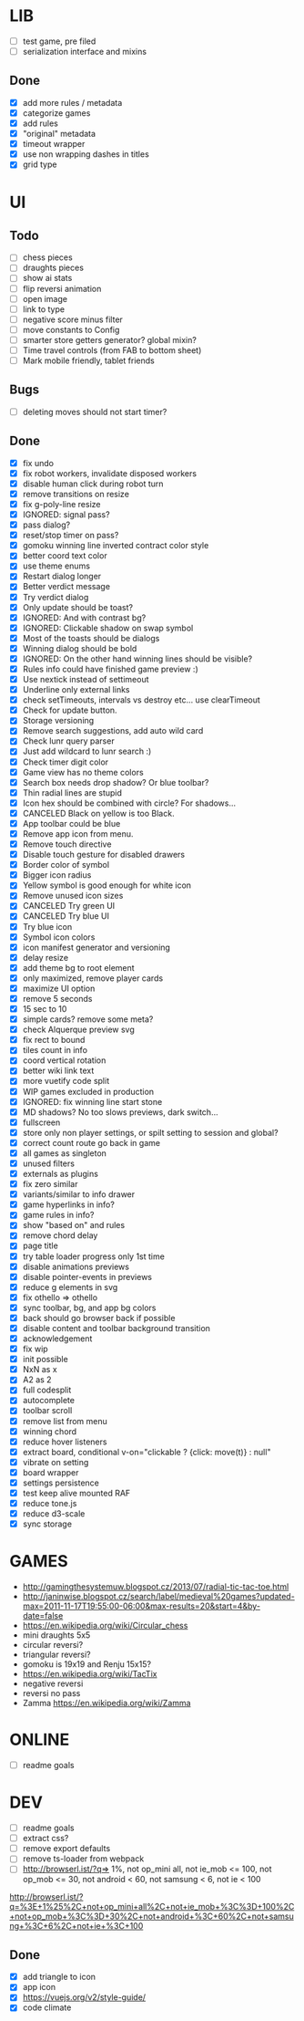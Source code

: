 # LIB

- [ ] test game, pre filed
- [ ] serialization interface and mixins

## Done
- [x] add more rules / metadata
- [x] categorize games
- [x] add rules
- [x] "original" metadata
- [x] timeout wrapper
- [x] use non wrapping dashes in titles
- [x] grid type

# UI

## Todo

- [ ] chess pieces
- [ ] draughts pieces
- [ ] show ai stats
- [ ] flip reversi animation
- [ ] open image
- [ ] link to type
- [ ] negative score minus filter
- [ ] move constants to Config
- [ ] smarter store getters generator? global mixin?
- [ ] Time travel controls (from FAB to bottom sheet)
- [ ] Mark mobile friendly, tablet friends

## Bugs

- [ ] deleting moves should not start timer?

## Done
- [x] fix undo
- [x] fix robot workers, invalidate disposed workers
- [x] disable human click during robot turn
- [x] remove transitions on resize
- [x] fix g-poly-line resize
- [x] IGNORED: signal pass?
- [x] pass dialog?
- [x] reset/stop timer on pass?
- [x] gomoku winning line inverted contract color style
- [x] better coord text color
- [x] use theme enums
- [x] Restart dialog longer
- [x] Better verdict message
- [x] Try verdict dialog
- [x] Only update should be toast?
- [x] IGNORED: And with contrast bg?
- [x] IGNORED: Clickable shadow on swap symbol
- [x] Most of the toasts should be dialogs
- [x] Winning dialog should be bold
- [x] IGNORED: On the other hand winning lines should be visible?
- [x] Rules info could have finished game preview :)
- [x] Use nextick instead of settimeout
- [x] Underline only external links
- [x] check setTimeouts, intervals vs destroy etc... use clearTimeout
- [x] Check for update button.
- [x] Storage versioning
- [x] Remove search suggestions, add auto wild card
- [x] Check lunr query parser
- [x] Just add wildcard to lunr search :)
- [x] Check timer digit color
- [x] Game view has no theme colors
- [x] Search box needs drop shadow? Or blue toolbar?
- [x] Thin radial lines are stupid
- [x] Icon hex should be combined with circle? For shadows...
- [x] CANCELED Black on yellow is too Black.
- [x] App toolbar could be blue
- [x] Remove app icon from menu.
- [x] Remove touch directive
- [x] Disable touch gesture for disabled drawers
- [x] Border color of symbol
- [x] Bigger icon radius
- [x] Yellow symbol is good enough for white icon
- [x] Remove unused icon sizes
- [x] CANCELED Try green UI
- [x] CANCELED Try blue UI
- [x] Try blue icon
- [x] Symbol icon colors
- [x] icon manifest generator and versioning
- [x] delay resize
- [x] add theme bg to root element
- [x] only maximized, remove player cards
- [x] maximize UI option
- [x] remove 5 seconds
- [x] 15 sec to 10
- [x] simple cards? remove some meta?
- [x] check Alquerque preview svg
- [x] fix rect to bound
- [x] tiles count in info
- [x] coord vertical rotation
- [x] better wiki link text
- [x] more vuetify code split
- [x] WIP games excluded in production
- [x] IGNORED: fix winning line start stone
- [x] MD shadows? No too slows previews, dark switch...
- [x] fullscreen
- [x] store only non player settings, or spilt setting to session and global?
- [x] correct count route go back in game
- [x] all games as singleton
- [x] unused filters
- [x] externals as plugins
- [x] fix zero similar
- [x] variants/similar to info drawer
- [x] game hyperlinks in info?
- [x] game rules in info?
- [x] show "based on" and rules
- [x] remove chord delay
- [x] page title
- [x] try table loader progress only 1st time
- [x] disable animations previews
- [x] disable pointer-events in previews
- [x] reduce g elements in svg
- [x] fix othello => othello
- [x] sync toolbar, bg, and app bg colors
- [x] back should go browser back if possible
- [x] disable content and toolbar background transition
- [x] acknowledgement
- [x] fix wip
- [x] init possible
- [x] NxN as x
- [x] A2 as 2
- [x] full codesplit
- [x] autocomplete
- [x] toolbar scroll
- [x] remove list from menu
- [x] winning chord
- [x] reduce hover listeners
- [x] extract board, conditional v-on="clickable ? {click: move(t)} : null"
- [x] vibrate on setting
- [x] board wrapper
- [x] settings persistence
- [x] test keep alive mounted RAF
- [x] reduce tone.js
- [x] reduce d3-scale
- [x] sync storage

# GAMES

- http://gamingthesystemuw.blogspot.cz/2013/07/radial-tic-tac-toe.html
- http://janinwise.blogspot.cz/search/label/medieval%20games?updated-max=2011-11-17T19:55:00-06:00&max-results=20&start=4&by-date=false
- https://en.wikipedia.org/wiki/Circular_chess
- mini draughts 5x5
- circular reversi?
- triangular reversi?
- gomoku is 19x19 and Renju 15x15?
- https://en.wikipedia.org/wiki/TacTix
- negative reversi
- reversi no pass
- Zamma https://en.wikipedia.org/wiki/Zamma

# ONLINE

- [ ] readme goals

# DEV

- [ ] readme goals
- [ ] extract css?
- [ ] remove export defaults
- [ ] remove ts-loader from webpack
- [ ] http://browserl.ist/?q=> 1%, not op_mini all, not ie_mob <= 100, not op_mob <= 30, not android < 60, not samsung < 6, not ie < 100

http://browserl.ist/?q=%3E+1%25%2C+not+op_mini+all%2C+not+ie_mob+%3C%3D+100%2C+not+op_mob+%3C%3D+30%2C+not+android+%3C+60%2C+not+samsung+%3C+6%2C+not+ie+%3C+100

## Done
- [x] add triangle to icon
- [x] app icon
- [x] https://vuejs.org/v2/style-guide/
- [x] code climate
